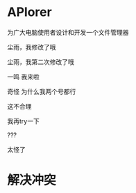 # APlorer
为广大电脑使用者设计和开发一个文件管理器

尘雨，我修改了哦

尘雨，我第二次修改了哦

一鸣 我来啦

奇怪 为什么我两个号都行

这不合理

我再try一下

???

太怪了

解决冲突
=======


